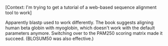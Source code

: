 [Context: I'm trying to get a tutorial of a web-based sequence alignment tool
to work]

Apparently blastp used to work differently. The book suggests aligning human
beta globin with myoglobin, which doesn't work with the default parameters
anymore. Switching over to the PAM250 scoring matrix made it succeed.
(BLOSUM50 was also effective.) 
